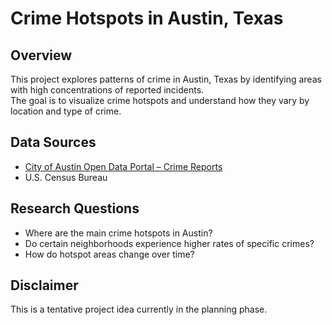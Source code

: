 # Crime Hotspots in Austin, Texas

## Overview
This project explores patterns of crime in Austin, Texas by identifying areas with high concentrations of reported incidents.  
The goal is to visualize crime hotspots and understand how they vary by location and type of crime.

## Data Sources
- [City of Austin Open Data Portal – Crime Reports](https://data.austintexas.gov/)
- U.S. Census Bureau

## Research Questions
- Where are the main crime hotspots in Austin?
- Do certain neighborhoods experience higher rates of specific crimes?
- How do hotspot areas change over time?

## Disclaimer
This is a tentative project idea currently in the planning phase.
